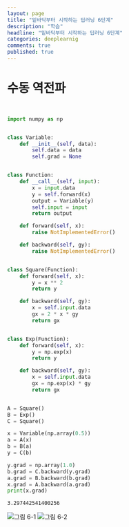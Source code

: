 ```yaml
---
layout: page
title: "밑바닥부터 시작하는 딥러닝 6단계"
description: "학습"
headline: "밑바닥부터 시작하는 딥러닝 6단계"
categories: deeplearnig
comments: true
published: true
---
```

# 수동 역전파   

```python


import numpy as np


class Variable:
    def __init__(self, data):
        self.data = data
        self.grad = None


class Function:
    def __call__(self, input):
        x = input.data
        y = self.forward(x)
        output = Variable(y)
        self.input = input
        return output

    def forward(self, x):
        raise NotImplementedError()

    def backward(self, gy):
        raise NotImplementedError()


class Square(Function):
    def forward(self, x):
        y = x ** 2
        return y

    def backward(self, gy):
        x = self.input.data
        gx = 2 * x * gy
        return gx


class Exp(Function):
    def forward(self, x):
        y = np.exp(x)
        return y

    def backward(self, gy):
        x = self.input.data
        gx = np.exp(x) * gy
        return gx


A = Square()
B = Exp()
C = Square()

x = Variable(np.array(0.5))
a = A(x)
b = B(a)
y = C(b)

y.grad = np.array(1.0)
b.grad = C.backward(y.grad)
a.grad = B.backward(b.grad)
x.grad = A.backward(a.grad)
print(x.grad)
```

    3.297442541400256
    

![그림 6-1](https://user-images.githubusercontent.com/73815944/109754605-ad6b6f00-7c27-11eb-917d-483727fec0c1.png)
![그림 6-2](https://user-images.githubusercontent.com/73815944/109754607-ae9c9c00-7c27-11eb-929f-33e56cd6fbf0.png)



```python

```
